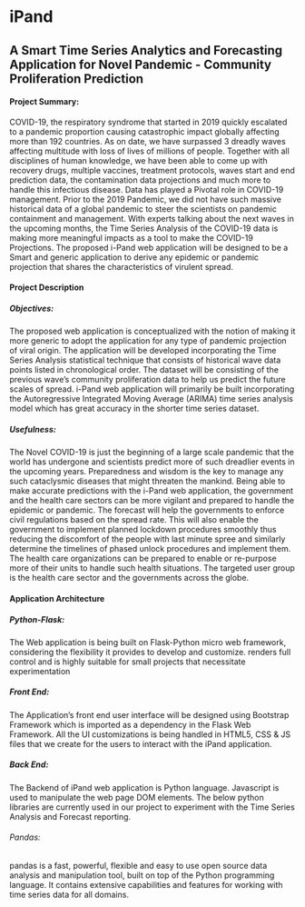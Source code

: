 # iPand
## A Smart Time Series Analytics and Forecasting Application for Novel Pandemic  - Community Proliferation Prediction

#### Project Summary:

COVID-19, the respiratory syndrome that started in 2019 quickly escalated to a pandemic proportion causing catastrophic impact globally affecting more than 192 countries. As on date, we have surpassed 3 dreadly waves affecting multitude with loss of lives of millions of people. Together with all disciplines of human knowledge, we have been able to come up with recovery drugs, multiple vaccines, treatment protocols, waves start and end prediction data, the contamination data projections and much more to handle this infectious disease. Data has played a Pivotal role in COVID-19 management. Prior to the 2019 Pandemic, we did not have such massive historical data of a global pandemic to steer the scientists on pandemic containment and management. With experts talking about the next waves in the upcoming months, the Time Series Analysis of the COVID-19 data is making more meaningful impacts as a tool to make the COVID-19 Projections. The proposed i-Pand web application will be designed to be a Smart and generic application to derive any epidemic or pandemic projection that shares the characteristics of virulent spread.

#### Project Description

##### Objectives:

The proposed web application is conceptualized with the notion of making it more generic to adopt the application for any type of pandemic projection of viral origin. The application will be developed incorporating the Time Series Analysis statistical technique that consists of historical wave data points listed in chronological order. The dataset will be consisting of the previous wave’s community proliferation data to help us predict the future scales of spread. i-Pand web application will primarily be built incorporating the Autoregressive Integrated Moving Average (ARIMA) time series analysis model which has great accuracy in the shorter time series dataset.

##### Usefulness:
   The Novel COVID-19 is just the beginning of a large scale pandemic that the world has undergone and scientists predict more of such dreadlier events in the upcoming years. Preparedness and wisdom is the key to manage any such cataclysmic diseases that might threaten the mankind. Being able to make accurate predictions with the i-Pand web application, the government and the health care sectors can be more vigilant and prepared to handle the epidemic or pandemic. The forecast will help the governments to enforce civil regulations based on the spread rate. This will also enable the government to implement planned lockdown procedures smoothly thus reducing the discomfort of the people with last minute spree and similarly determine the timelines of phased unlock procedures and implement them. The health care organizations can be prepared to enable or re-purpose more of their units to handle such health situations. The targeted user group is the health care sector and the governments across the globe.

#### Application Architecture

##### Python-Flask:

The Web application is being built on Flask-Python micro web framework, considering the flexibility it provides to develop and customize. renders full control and is highly suitable for small projects that necessitate experimentation


##### Front End:

The Application’s front end user interface will be designed using Bootstrap Framework which is imported as a dependency in the Flask Web Framework. All the UI customizations is being handled in HTML5, CSS & JS files that we create for the users to interact with the iPand application.

##### Back End:

The Backend of iPand web application is Python language. Javascript is used to manipulate the web page DOM elements. The below python libraries are currently used in our project to experiment with the Time Series Analysis and Forecast reporting.

###### Pandas:

pandas is a fast, powerful, flexible and easy to use open source data analysis and manipulation tool, built on top of the Python programming language. It contains extensive capabilities and features for working with time series data for all domains.